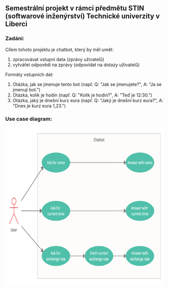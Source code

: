 ## Semestrální projekt v rámci předmětu STIN (softwarové inženýrství) Technické univerzity v Liberci

### Zadání:

Cílem tohoto projektu je chatbot, který by měl umět:

1) zpracovávat vstupní data (zprávy uživatelů)
2) vytvářet odpovědi na zprávy (odpovídat na dotazy uživatelů)

Formáty vstupních dat:

1) Otázka, jak se jmenuje tento bot (např. Q: "Jak se jmenujete?", A: "Ja se jmenuji bot.")
2) Otázka, kolik je hodin (např. Q: "Kolik je hodin?", A: "Teď je 12:30.")
3) Otázka, jaký je dnešní kurz eura (např. Q: "Jaký je dnešní kurz eura?", A: "Dnes je kurz eura 1,23.")


### Use case diagram:
<img src="./STIN_use_case.jpg" alt="Use case diagram" width="800" height="500" />